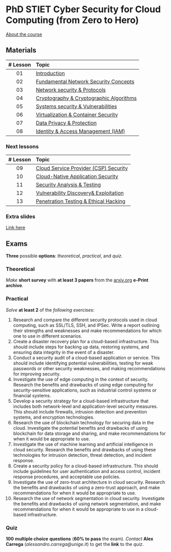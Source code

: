 # PhD STIET Cyber Security for Cloud Computing (from Zero to Hero)

[About the course](about.pdf)

## Materials

| # Lesson | Topic                                                                                                                                           |
| :------: | :---------------------------------------------------------------------------------------------------------------------------------------------- |
|    01    | [Introduction](https://docs.google.com/presentation/d/1pWxsoec2cXxEnsW1a1wvJHAANkAethWSNaHr7Jw95P4/edit?usp=sharing)                            |
|    02    | [Fundamental Network Security Concepts](https://docs.google.com/presentation/d/1GpNNiGw44oVYYMvrWkAXA-LxJNjCdUsPfkZn9bn4kD0/edit?usp=sharing)   |
|    03    | [Network security & Protocols](https://docs.google.com/presentation/d/1UqVi2pg2i9xo1svxva4JG4_CiZHbUJNgHaiQAosQuaY/edit?usp=sharing)            |
|    04    | [Cryptography & Cryptographic Algorithms](https://docs.google.com/presentation/d/1hH9CeQMHc8WMvsrNY050vMoZ6t7hlhGoOwzoeXG-L3k/edit?usp=sharing) |
|    05    | [Systems security & Vulnerabilities](https://docs.google.com/presentation/d/13rbFNO0ZRNxm84vq2fMscqEiRlRh10zO5mmgAdhU0yY/edit?usp=sharing)      |
|    06    | [Virtualization & Container Security](https://docs.google.com/presentation/d/1mTCcz0Nc1pW14vsu-XCi1O_UaueM7EJrDm9Xi7i-k40/edit?usp=sharing)     |
|    07    | [Data Privacy & Protection](https://docs.google.com/presentation/d/14yQv0RDLrgRTyGMhKaJbuMoM-pUSTPdaJCE6g__o9Xw/edit?usp=sharing)               |
|    08    | [Identity & Access Management (IAM)](https://docs.google.com/presentation/d/1QGowP4qxUp2Ac7g7AM6W4PWOhDn0SjILuplUWVEFZFw/edit?usp=sharing)      |

### Next lessons

| # Lesson | Topic                                                                                                                                         |
| :------: | :-------------------------------------------------------------------------------------------------------------------------------------------- |
|    09    | [Cloud Service Provider (CSP) Security](https://docs.google.com/presentation/d/1aR0YrzLli2Mfg064Jhh39PgYAJ4EX0GpyF8Y-3e1SXs/edit?usp=sharing) |
|    10    | [Cloud-Native Application Security](https://docs.google.com/presentation/d/1T5c46n2-PkQ0xFeOfFahKHYWEjUxJ6CMQOUGxBw4g8M/edit?usp=sharing)     |
|    11    | [Security Analysis & Testing](https://docs.google.com/presentation/d/14hSqppS0PwUjcLbghEOufOsw8ZL9vJZ9g4MDFivL04M/edit?usp=sharing)           |
|    12    | [Vulnerability Discovery& Exploitation](https://docs.google.com/presentation/d/1QfqamhZAFeFlnO1BEHzTzv4-a2bn1pSLghCOubEWajs/edit?usp=sharing) |
|    13    | [Penetration Testing & Ethical Hacking](https://docs.google.com/presentation/d/1J_3KYgh0ytfyksiSwUBwdG_Zrdcly2Meg1AR5KZjb94/edit?usp=sharing) |


### Extra slides

[Link here](https://docs.google.com/presentation/d/1q7dirMmN11ReT3rIGIOu53mUVoYbKXqMTv7z_P7aAdY/edit?usp=sharing)


## Exams

**Three** possible **options**: _theoretical_, _practical_, and _quiz_.

### Theoretical

_Make_ **short survey** with **at least 3 papers** from the [arxiv.org](https://arxiv.org) **e-Print archive**.

### Practical

_Solve_ **at least 2** of the _following exercises_:

1. Research and compare the different security protocols used in cloud computing, such as SSL/TLS, SSH, and IPSec. Write a report outlining their strengths and weaknesses and make recommendations for which one to use in different scenarios.
2. Create a disaster recovery plan for a cloud-based infrastructure. This should include steps for backing up data, restoring systems, and ensuring data integrity in the event of a disaster.
3. Conduct a security audit of a cloud-based application or service. This should include identifying potential vulnerabilities, testing for weak passwords or other security weaknesses, and making recommendations for improving security.
4. Investigate the use of edge computing in the context of security. Research the benefits and drawbacks of using edge computing for security-sensitive applications, such as industrial control systems or financial systems.
5. Develop a security strategy for a cloud-based infrastructure that includes both network-level and application-level security measures. This should include firewalls, intrusion detection and prevention systems, and encryption technologies.
6. Research the use of blockchain technology for securing data in the cloud. Investigate the potential benefits and drawbacks of using blockchain for data storage and sharing, and make recommendations for when it would be appropriate to use.
7. Investigate the use of machine learning and artificial intelligence in cloud security. Research the benefits and drawbacks of using these technologies for intrusion detection, threat detection, and incident response.
8. Create a security policy for a cloud-based infrastructure. This should include guidelines for user authentication and access control, incident response procedures, and acceptable use policies.
9. Investigate the use of zero-trust architecture in cloud security. Research the benefits and drawbacks of using a zero-trust approach, and make recommendations for when it would be appropriate to use.
10. Research the use of network segmentation in cloud security. Investigate the benefits and drawbacks of using network segmentation, and make recommendations for when it would be appropriate to use in a cloud-based infrastructure.

### Quiz

**100** __multiple choice__ **questions** (**60% to pass** the exam).
_Contact_ **Alex Carrega** (_alessandro.carrega@unige.it_) to get the **link** to the _quiz_.
